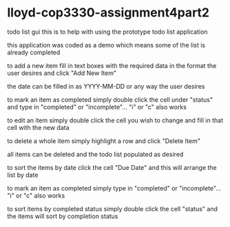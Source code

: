 # lloyd-cop3330-assignment4part2
todo list gui
this is to help with using the prototype todo list application

this application was coded as a demo which means some of the list is already completed

to add a new item fill in text boxes with the required data in the format the user desires and click "Add New Item"

the date can be filled in as YYYY-MM-DD or any way the user desires

to mark an item as completed simply double click the cell under "status" and type in "completed" or "incomplete"... "i" or "c" also works

to edit an item simply double click the cell you wish to change and fill in that cell with the new data 

to delete a whole item simply highlight a row and click "Delete Item"

all items can be deleted and the todo list populated as desired

to sort the items by date click the cell "Due Date" and this will arrange the list by date

to mark an item as completed simply type in "completed" or "incomplete"... "i" or "c" also works

to sort items by completed status simply double click the cell "status" and the items will sort by completion status
